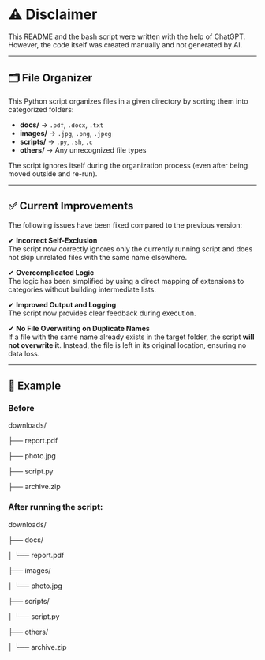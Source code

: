 # ⚠️ Disclaimer  
This README and the bash script were written with the help of ChatGPT. However, the code itself was created manually and not generated by AI.

---

## 🗂️ File Organizer  

This Python script organizes files in a given directory by sorting them into categorized folders:  

- **docs/** → `.pdf`, `.docx`, `.txt`
- **images/** → `.jpg`, `.png`, `.jpeg`
- **scripts/** → `.py`, `.sh`, `.c`
- **others/** → Any unrecognized file types  

The script ignores itself during the organization process (even after being moved outside and re-run).

---

## ✅ Current Improvements  

The following issues have been fixed compared to the previous version:  

✔ **Incorrect Self-Exclusion**  
The script now correctly ignores only the currently running script and does not skip unrelated files with the same name elsewhere.  

✔ **Overcomplicated Logic**  
The logic has been simplified by using a direct mapping of extensions to categories without building intermediate lists.  

✔ **Improved Output and Logging**  
The script now provides clear feedback during execution.  

✔ **No File Overwriting on Duplicate Names**  
If a file with the same name already exists in the target folder, the script **will not overwrite it**. Instead, the file is left in its original location, ensuring no data loss.  

---

## 🧪 Example  

### **Before**  

downloads/

├── report.pdf

├── photo.jpg

├── script.py

├── archive.zip



### **After running the script:**  

downloads/

├── docs/

│ └── report.pdf

├── images/

│ └── photo.jpg

├── scripts/

│ └── script.py

├── others/

│ └── archive.zip
